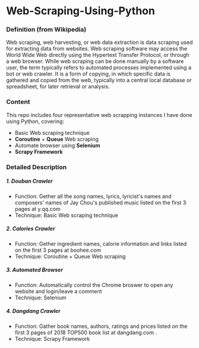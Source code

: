 # Web-Scraping-Using-Python
### Definition (from Wikipedia)
Web scraping, web harvesting, or web data extraction is data scraping used for extracting data from websites. Web scraping software may access the World Wide Web directly using the Hypertext Transfer Protocol, or through a web browser. While web scraping can be done manually by a software user, the term typically refers to automated processes implemented using a bot or web crawler. It is a form of copying, in which specific data is gathered and copied from the web, typically into a central local database or spreadsheet, for later retrieval or analysis.

### Content
This repo includes four representative web scrapping instances I have done using Python, covering:
- Basic Web scraping technique
- **Coroutine** + **Queue** Web scraping
- Automate browser using **Selenium**
- **Scrapy Framework**

### Detailed Description
##### 1. Douban Crawler
- Function: Gether all the song names, lyrics, lyricist's names and composers' names of Jay Chou's published music listed on the first 3 pages at y.qq.com
- Technique: Basic Web scraping technique

##### 2. Calories Crawler
- Function: Gether ingredient names, calorie information and links listed on the first 3 pages at boohee.com
- Technique: Coroutine + Queue Web scraping

##### 3. Automated Browser
- Function: Automatically control the Chrome broswer to open any website and login/leave a comment
- Technique: Selenium

##### 4. Dangdang Crawler
- Function: Gather book names, authors, ratings and prices listed on the first 3 pages of 2018 TOP500 book list at dangdang.com .
- Technique: Scrapy Framework




